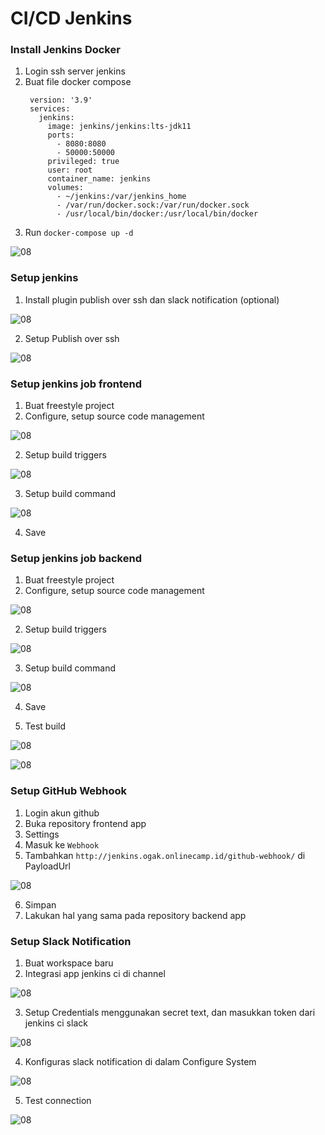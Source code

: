 # CI/CD Jenkins

### Install Jenkins Docker
1. Login ssh server jenkins
2. Buat file docker compose
   ```
    version: '3.9'
    services:
      jenkins:
        image: jenkins/jenkins:lts-jdk11
        ports:
          - 8080:8080
          - 50000:50000
        privileged: true
        user: root
        container_name: jenkins
        volumes:
          - ~/jenkins:/var/jenkins_home
          - /var/run/docker.sock:/var/run/docker.sock
          - /usr/local/bin/docker:/usr/local/bin/docker
   ```
3. Run ``docker-compose up -d``

![08](screenshot/gambar0.jpg) <br />

### Setup jenkins
1. Install plugin publish over ssh dan slack notification (optional)

![08](screenshot/gambar2.jpg) <br />

2. Setup Publish over ssh

![08](screenshot/gambar2a.jpg) <br />

### Setup jenkins job frontend
1. Buat freestyle project
2. Configure, setup source code management

![08](screenshot/gambar3.jpg) <br />

2. Setup build triggers

![08](screenshot/gambar3a.jpg) <br />

3. Setup build command 

![08](screenshot/gambar3b.jpg) <br />

4. Save

### Setup jenkins job backend
1. Buat freestyle project
2. Configure, setup source code management

![08](screenshot/gambar4.jpg) <br />

2. Setup build triggers

![08](screenshot/gambar3a.jpg) <br />

3. Setup build command 

![08](screenshot/gambar4a.jpg) <br />

4. Save

5. Test build

![08](screenshot/gambar5.jpg) <br />


![08](screenshot/gambar5a.jpg) <br />


### Setup GitHub Webhook
1. Login akun github
2. Buka repository frontend app
3. Settings
4. Masuk ke ``Webhook``
5. Tambahkan ``http://jenkins.ogak.onlinecamp.id/github-webhook/`` di PayloadUrl

![08](screenshot/gambar5b.jpg) <br />

6. Simpan
7. Lakukan hal yang sama pada repository backend app

### Setup Slack Notification
1. Buat workspace baru
2. Integrasi app jenkins ci di channel

![08](screenshot/gambar6.jpg) <br />

3. Setup Credentials menggunakan secret text, dan masukkan token dari jenkins ci slack

![08](screenshot/gambar6a.jpg) <br />

4. Konfiguras slack notification di dalam Configure System 

![08](screenshot/gambar6b.jpg) <br />

5. Test connection

![08](screenshot/gambar6c.jpg) <br />

